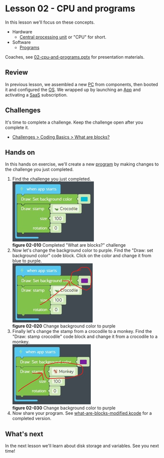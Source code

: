 # Lesson 02 - CPU and programs

In this lesson we'll focus on these concepts.

* Hardware
  * [Central processing unit](https://en.wikipedia.org/wiki/Central_processing_unit) or "CPU" for short.
* Software
  * [Programs](https://en.wikipedia.org/wiki/Computer_program)

Coaches, see [02-cpu-and-programs.pptx](./02-cpu-and-programs.pptx) for presentation materials.

## Review

In previous lesson, we assembled a new [PC](https://en.wikipedia.org/wiki/Personal_computer) from components, then booted it and configured the [OS](https://en.wikipedia.org/wiki/Operating_system). We wrapped up by launching an [App](https://en.wikipedia.org/wiki/Application_software) and activating a [SaaS](https://en.wikipedia.org/wiki/Software_as_a_service) subscription.

## Challenges

It's time to complete a challenge. Keep the challenge open after you complete it.

* [Challenges > Coding Basics > What are blocks?](https://code.kano.me/challenge/loops/FN000_Blocks_1)

## Hands on

In this hands on exercise, we'll create a new [program](https://en.wikipedia.org/wiki/Computer_program) by making changes to the challenge you just completed.

1. Find the challenge you just completed.  
![02-010](./images/02-010.jpg)  
**figure 02-010** Completed "What are blocks?" challenge
1. Now let's change the background color to purple. Find the "Draw: set background color" code block. Click on the color and change it from blue to purple.  
![02-020](./images/02-020.jpg)  
**figure 02-020** Change background color to purple
1. Finally let's change the stamp from a crocodile to a monkey. Find the "Draw: stamp crocodile" code block and change it from a crocodile to a monkey.  
![02-030](./images/02-030.jpg)  
**figure 02-030** Change background color to purple
1. Now share your program. See [what-are-blocks-modified.kcode](./what-are-blocks-modified.kcode) for a completed version.

## What's next

In the next lesson we'll learn about disk storage and variables. See you next time!
